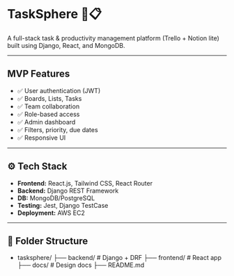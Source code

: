 # TaskSphere 🧠📋

A full-stack task & productivity management platform (Trello + Notion lite) built using Django, React, and MongoDB.

---

## MVP Features
- ✅ User authentication (JWT)
- ✅ Boards, Lists, Tasks
- ✅ Team collaboration
- ✅ Role-based access
- ✅ Admin dashboard
- ✅ Filters, priority, due dates
- ✅ Responsive UI

---

## ⚙️ Tech Stack
- **Frontend:** React.js, Tailwind CSS, React Router
- **Backend:** Django REST Framework
- **DB:** MongoDB/PostgreSQL
- **Testing:** Jest, Django TestCase
- **Deployment:** AWS EC2

---

## 📁 Folder Structure
- tasksphere/
├── backend/ # Django + DRF
├── frontend/ # React app
├── docs/ # Design docs
├── README.md
